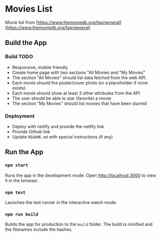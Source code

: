 # Movies List

Movie list from [https://www.themoviedb.org/faq/general](https://www.themoviedb.org/faq/general)

## Build the App

### Build TODO

- Responsive, mobile friendly
- Create home page with two sections "All Movies and "My Movies"
- The section "All Movies" should list data fetched from the web API.
- Each movie should the poster/cover photo (or a placeholder if none exists)
- Each movie should show at least 3 other attributes from the API
- The user should be able to star (favorite) a movie
- The section "My Movies" should list movies that have been starred

### Deployment

- Deploy with netlify and provide the netlify link
- Provide Github link
- Update `README.md` with special instructions (if any)

## Run the App

### `npm start`

Runs the app in the development mode.
Open [http://localhost:3000](http://localhost:3000) to view it in the browser.

### `npm test`

Launches the test runner in the interactive watch mode.

### `npm run build`

Builds the app for production to the `build` folder. The build is minified and the filenames include the hashes.
